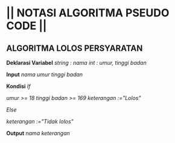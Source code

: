 # || NOTASI ALGORITMA PSEUDO CODE ||

## ALGORITMA LOLOS PERSYARATAN

**Deklarasi Variabel**
   *string 	: nama*
   *int 		: umur, tinggi badan*

**Input**
   *nama*
   *umur*
   *tinggi badan*

**Kondisi**
 *If*

   *umur >= 18*
   *tinggi badan >= 169*
   *keterangan :="Lolos"*

 *Else*	

   *keterangan :="Tidak lolos"*

**Output**
   *nama*
   *keterangan*
